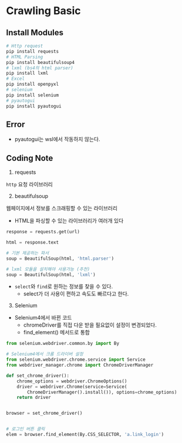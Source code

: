 # Crawling Basic

## Install Modules

```bash
# Http request
pip install requests
# HTML Parsing
pip install beautifulsoup4
# lxml (bs4의 html parser)
pip install lxml
# Excel
pip install openpyxl
# selenium
pip install selenium
# pyautogui
pip install pyautogui
```

## Error

- pyautogui는 wsl에서 작동하지 않는다.

## Coding Note

1. requests

`http` 요청 라이브러리

2. beautifulsoup

웹페이지에서 정보를 스크래핑할 수 있는 라이브러리

- HTML을 파싱할 수 있는 라이브러리가 여러개 있다

```py
response = requests.get(url)

html = response.text

# 기본 제공하는 파서
soup = BeautifulSoup(html, 'html.parser')

# lxml 모듈을 설치해야 사용가능 (추천)
soup = BeautifulSoup(html, 'lxml')
```

- `select`와 `find`로 원하는 정보를 찾을 수 있다.
  - select가 더 사용이 편하고 속도도 빠르다고 한다.

3. Selenium

- Selenium4에서 바뀐 코드
  - chromeDriver를 직접 다운 받을 필요없이 설정이 변경되었다.
  - find_element() 메서드로 통합

```py
from selenium.webdriver.common.by import By

# Selenium4에서 크롬 드라이버 설정
from selenium.webdriver.chrome.service import Service
from webdriver_manager.chrome import ChromeDriverManager

def set_chrome_driver():
    chrome_options = webdriver.ChromeOptions()
    driver = webdriver.Chrome(service=Service(
        ChromeDriverManager().install()), options=chrome_options)
    return driver


browser = set_chrome_driver()


# 로그인 버튼 클릭
elem = browser.find_element(By.CSS_SELECTOR, 'a.link_login')

```
